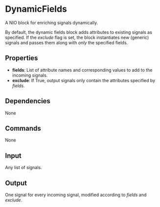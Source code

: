 DynamicFields
===========

A NIO block for enriching signals dynamically.

By default, the dynamic fields block adds attributes to existing signals as specified. If the *exclude* flag is set, the block instantiates new (generic) signals and passes them along with *only* the specified fields.

Properties
--------------

-   **fields**: List of attribute names and corresponding values to add to the incoming signals.
-   **exclude**: If True, output signals only contain the attributes specified by *fields*.


Dependencies
----------------
None

Commands
----------------
None

Input
-------
Any list of signals.

Output
---------
One signal for every incoming signal, modified according to *fields* and *exclude*.
